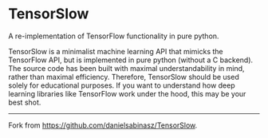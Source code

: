 # TensorSlow

A re-implementation of TensorFlow functionality in pure python.

TensorSlow is a minimalist machine learning API that mimicks the TensorFlow API, but is implemented in pure python (without a C backend). The source code has been built with maximal understandability in mind, rather than maximal efficiency. Therefore, TensorSlow should be used solely for educational purposes. If you want to understand how deep learning libraries like TensorFlow work under the hood, this may be your best shot.

----------------------------------
Fork from https://github.com/danielsabinasz/TensorSlow. 